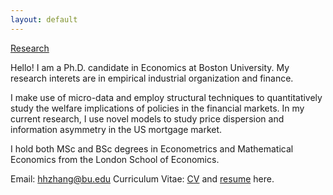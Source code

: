 ```yaml
---
layout: default
---
```


[Research](./research.md)

<p>Hello! I am a Ph.D. candidate in Economics at Boston University. My research interets are in empirical industrial organization and finance. 

I make use of micro-data and employ structural techniques to quantitatively study the welfare implications of policies in the financial markets. In my current research, I use novel models to study price dispersion and information asymmetry in the US mortgage market. 

I hold both MSc and BSc degrees in Econometrics and Mathematical Economics from the London School of Economics.</p>

Email: hhzhang@bu.edu
Curriculum Vitae: [CV](https://drive.google.com/file/d/1iFrYfe3i19xgL40cqhVtipmHF_m-gVOK/view?usp=sharing) and [resume](https://drive.google.com/file/d/18WSmE6mB5wZansjW8Lk3hEbgReWxGD7U/view?usp=sharing) here.

